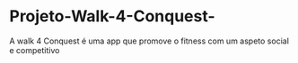 # Projeto-Walk-4-Conquest-
A walk 4 Conquest é uma app que promove o fitness com um aspeto social e competitivo
